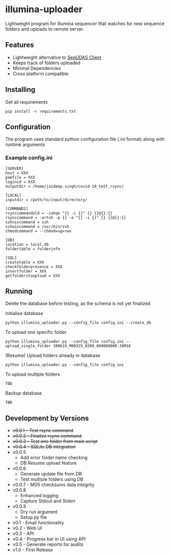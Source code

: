 # illumina-uploader
Lightweight program for Illumina sequencer that watches for new sequence folders and uploads to remote server.

## Features
- Lightweight alternative to [SeqUDAS Client](https://github.com/duanjunhyq/sequdas_client) 
- Keeps track of folders uploaded
- Minimal Dependencies
- Cross platform compatible

## Installing
Get all requirements
```
pip install -r requirements.txt
```

## Configuration
The program uses standard python configuration file (.ini format) along with runtime arguments 

### Example config.ini

```
[SERVER]
host = XXX
pemfile = XXX
loginid = XXX
outputdir = /home/jaideep.singh/covid-19_test_rsync/

[LOCAL]
inputdir = /path/to/input/directory/

[COMMANDS]
rsynccommandold = -zahqe "{} -i {}" {} {}@{}:{}
rsynccommand = -artvh -p {} -e "{} -i {}" {} {}@{}:{}
sshnixcommand = ssh
sshwincommand = /usr/bin/ssh
chmodcommand = --chmod=ug=rwx

[DB]
location = local.db
foldertable = folderinfo

[SQL]
createtable = XXX
checkfolderpresence = XXX
insertfolder = XXX
getfolderstoupload = XXX
```

## Running
Delete the database before testing, as the schema is not yet finalized

Initialise database
```
python illumina_uploader.py --config_file config.ini --create_db
```

To upload one specific folder
```
python illumina_uploader.py --config_file config.ini --upload_single_folder 200619_M00325_0209_000000000-J6M34
```

(Resume) Upload folders already in database
```
python illumina_uploader.py --config_file config.ini 
```

To upload multiple folders
```
TBD
```

Backup database
```
TBD
```

## Development by Versions
- ~~v0.0.1 - Test rsync command~~
- ~~v0.0.2 - Finalize rsync command~~
- ~~v0.0.3 - Test one folder from main script~~
- ~~v0.0.4 - SQLite DB integration~~
- v0.0.5
    - Add error folder name checking
    - DB Resume upload feature
- v0.0.6
    - Generate update file from DB
    - Test multiple folders using DB
- v0.0.7 - MD5 checksums data integrity
- v0.0.8
    - Enhanced logging
    - Capture Stdout and Stderr
- v0.0.9
    - Dry run argument
    - Setup.py file
- v0.1   - Email functionality
- v0.2   - Web UI
- v0.3   - API
- v0.4   - Progress bar in UI using API
- v0.5   - Generate reports for audits
- v1.0   - First Release
 